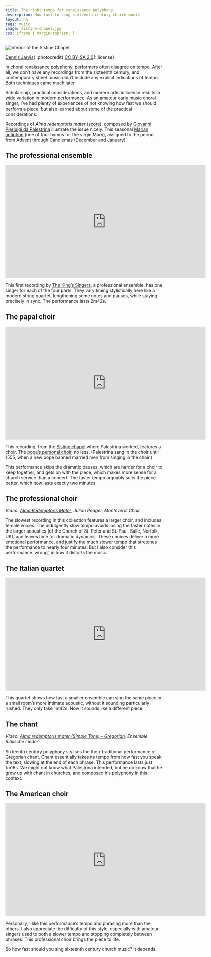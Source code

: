 ```yaml
---
title: The right tempo for renaissance polyphony
description: How fast to sing sixteenth century church music
layout: hh
tags: music
image: sistine-chapel.jpg
css: iframe { margin-top:1em; }
---
```


![Interior of the Sistine Chapel](sistine-chapel.webp)

[Dennis Jarvis](https://www.flickr.com/photos/archer10/5388358235){:.photocredit}
[CC BY-SA 2.0](https://creativecommons.org/licenses/by-sa/2.0/){:.license}

In choral renaissance polyphony, performers often disagree on tempo.
After all, we don’t have any recordings from the sixteenth century, and contemporary sheet music didn’t include any explicit indications of tempo.
Both techniques came much later.

Scholarship, practical considerations, and modern artistic license results in wide variation in modern performance.
As an amateur early music choral singer, I’ve had plenty of experiences of not knowing how fast we should perform a piece, but also learned about some of the practical considerations.

Recordings of _Alma redemptoris mater_
([score](https://www.cpdl.org/wiki/index.php/Alma_Redemptoris_Mater_a_8_(Collegio_Romano_ms.)_(Giovanni_Pierluigi_da_Palestrina))), 
composed by 
[Giovanni Pierluigi da Palestrina](https://en.wikipedia.org/wiki/Giovanni_Pierluigi_da_Palestrina)
illustrate the issue nicely.
This seasonal
[Marian antiphon](https://www.cpdl.org/wiki/index.php/Category:Votive_antiphons)
(one of four hymns for the virgin Mary), 
assigned to the period from Advent through Candlemas (December and January).

## The professional ensemble

<iframe width="640" height="360" src="https://www.youtube-nocookie.com/embed/VsPQFytWWHo" frameborder="0" allow="accelerometer; autoplay; encrypted-media; gyroscope; picture-in-picture" allowfullscreen></iframe>

This first recording by 
[The King’s Singers](https://www.kingssingers.com), 
a professional ensemble, has one singer for each of the four parts.
They vary timing stylistically here like a modern string quartet, lengthening some notes and pauses, while staying precisely in sync.
The performance lasts 2m42s.

## The papal choir

<iframe width="640" height="360" src="https://www.youtube-nocookie.com/embed/prI3Z0nyuI8" frameborder="0" allow="accelerometer; autoplay; encrypted-media; gyroscope; picture-in-picture" allowfullscreen></iframe>

This recording, from the 
[Sistine chapel](https://en.wikipedia.org/wiki/Sistine_Chapel) 
where Palestrina worked, features a choir.
The [pope’s personal choir](https://en.wikipedia.org/wiki/Sistine_Chapel_Choir), no less.
(Palestrina sang in the choir until 1555, when a new pope banned married men from singing in the choir.)

This performance skips the dramatic pauses, which are harder for a choir to keep together, and gets on with the piece, which makes more sense for a church service than a concert.
The faster tempo arguably suits the piece better, which now lasts exactly two minutes.

## The professional choir

_Video: [Alma Redemptoris Mater](https://www.youtube.com/watch?v=GUk1MbKTms0),
Julian Podger, Monteverdi Choir_

The slowest recording in this collection features a larger choir, and includes female voices.
The indulgently slow tempo avoids losing the faster notes in the larger acoustics (of the Church of St. Peter and St. Paul, Salle, Norfolk, UK), and leaves time for dramatic dynamics.
These choices deliver a more emotional performance, and justify the much slower tempo that stretches the performance to nearly four minutes.
But I also consider this performance ‘wrong’, in how it distorts the music.

## The Italian quartet

<iframe width="640" height="360" src="https://www.youtube-nocookie.com/embed/H2nttV84HPQ" frameborder="0" allow="accelerometer; autoplay; encrypted-media; gyroscope; picture-in-picture" allowfullscreen></iframe>

This quartet shows how fast a smaller ensemble can sing the same piece in a small room’s more intimate acoustic, without it sounding particularly rushed.
They only take 1m42s.
Now it sounds like a different piece.

## The chant

_Video: [Alma redemptoris mater (Simple Tone) - Gregorian](https://www.youtube.com/watch?v=flawOw7x3Gg),
Ensemble Biblische Lieder_

Sixteenth century polyphony stylises the then-traditional performance of Gregorian chant.
Chant essentially takes its tempo from how fast you speak the text, slowing at the end of each phrase.
This performance lasts just 1m16s.
We might not know what Palestrina intended, but he do know that he grew up with chant in churches, and composed his polyphony in this context.

## The American choir

<iframe width="640" height="360" src="https://www.youtube-nocookie.com/embed/MO2nCUPFKaA" frameborder="0" allow="accelerometer; autoplay; encrypted-media; gyroscope; picture-in-picture" allowfullscreen></iframe>

Personally, I like this performance’s tempo and phrasing more than the others.
I also appreciate the difficulty of this style, especially with amateur singers used to both a slower tempo and stopping completely between phrases.
This professional choir brings the piece to life.

So how fast should you sing sixteenth century church music?
It depends.
